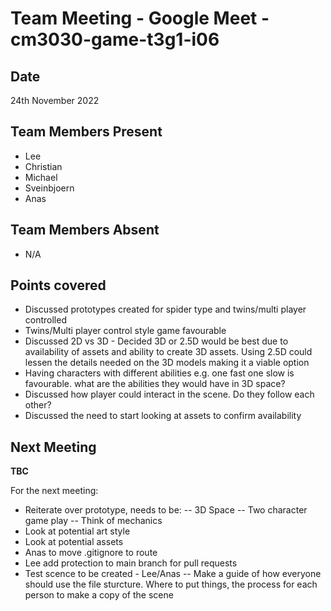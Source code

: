 # Team Meeting - Google Meet - cm3030-game-t3g1-i06

## Date
24th November 2022

## Team Members Present
- Lee
- Christian
- Michael
- Sveinbjoern
- Anas

## Team Members Absent
- N/A

## Points covered
- Discussed prototypes created for spider type and twins/multi player controlled
- Twins/Multi player control style game favourable
- Discussed 2D vs 3D - Decided 3D or 2.5D would be best due to availability of assets and ability to create 3D assets. Using 2.5D could lessen the details needed on the 3D models making it a viable option
- Having characters with different abilities e.g. one fast one slow is favourable. what are the abilities they would have in 3D space?
- Discussed how player could interact in the scene. Do they follow each other? 
- Discussed the need to start looking at assets to confirm availability

## Next Meeting
**TBC**

For the next meeting:
- Reiterate over prototype, needs to be:
	-- 3D Space
	-- Two character game play
	-- Think of mechanics
- Look at potential art style
- Look at potential assets
- Anas to move .gitignore to route
- Lee add protection to main branch for pull requests
- Test scence to be created - Lee/Anas
-- Make a guide of how everyone should use the file sturcture. Where to put things, the process for each person to make a copy of the scene



